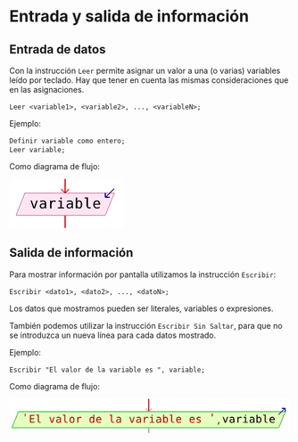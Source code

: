 # Entrada y salida de información

## Entrada de datos

Con la instrucción `Leer` permite asignar un valor a una (o varias) variables leído por teclado. Hay que tener en cuenta las mismas consideraciones que en las asignaciones.

	Leer <variable1>, <variable2>, ..., <variableN>;

Ejemplo:

	Definir variable como entero;
	Leer variable;

Como diagrama de flujo:

![leer](img/leer.png)

## Salida de información

Para mostrar información por pantalla utilizamos la instrucción `Escribir`:

	Escribir <dato1>, <dato2>, ..., <datoN>;

Los datos que mostramos pueden ser literales, variables o expresiones.

También podemos utilizar la instrucción `Escribir Sin Saltar`, para que no se introduzca un nueva línea para cada datos mostrado.

Ejemplo:

	Escribir "El valor de la variable es ", variable;

Como diagrama de flujo:

![escribir](img/escribir.png)
